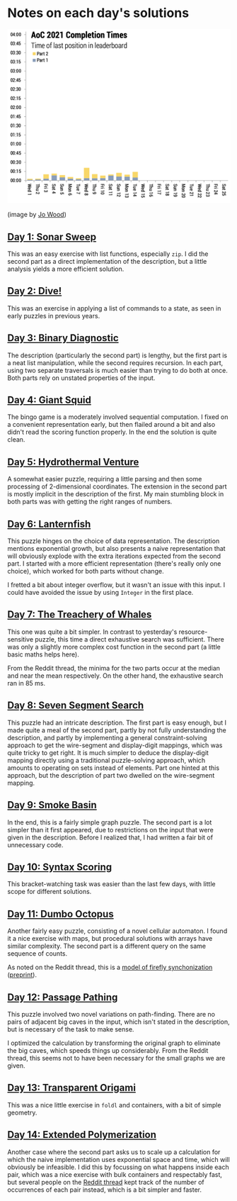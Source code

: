 # Notes on each day's solutions

![Completion times 2021](https://raw.githubusercontent.com/jwoLondon/adventOfCode/master/images/completionTimes2021.png)

(image by [Jo Wood](https://github.com/jwoLondon))

## [Day 1: Sonar Sweep](https://adventofcode.com/2021/day/1)

This was an easy exercise with list functions, especially `zip`.
I did the second part as a direct implementation of the description,
but a little analysis yields a more efficient solution.

## [Day 2: Dive!](https://adventofcode.com/2021/day/2)

This was an exercise in applying a list of commands to a state, as seen
in early puzzles in previous years.

## [Day 3: Binary Diagnostic](https://adventofcode.com/2021/day/3)

The description (particularly the second part) is lengthy, but the first
part is a neat list manipulation, while the second requires recursion.
In each part, using two separate traversals is much easier than trying
to do both at once.  Both parts rely on unstated properties of the input.

## [Day 4: Giant Squid](https://adventofcode.com/2021/day/4)

The bingo game is a moderately involved sequential computation.  I fixed
on a convenient representation early, but then flailed around a bit and
also didn't read the scoring function properly.  In the end the solution
is quite clean.

## [Day 5: Hydrothermal Venture](https://adventofcode.com/2021/day/5)

A somewhat easier puzzle, requiring a little parsing and then some
processing of 2-dimensional coordinates.  The extension in the second part
is mostly implicit in the description of the first.  My main stumbling
block in both parts was with getting the right ranges of numbers.

## [Day 6: Lanternfish](https://adventofcode.com/2021/day/6)

This puzzle hinges on the choice of data representation.  The description
mentions exponential growth, but also presents a naive representation
that will obviously explode with the extra iterations expected from the
second part.  I started with a more efficient representation (there's
really only one choice), which worked for both parts without change.

I fretted a bit about integer overflow, but it wasn't an issue with
this input.  I could have avoided the issue by using `Integer` in the
first place.

## [Day 7: The Treachery of Whales](https://adventofcode.com/2021/day/7)

This one was quite a bit simpler.  In contrast to yesterday's
resource-sensitive puzzle, this time a direct exhaustive search was
sufficient.  There was only a slightly more complex cost function in
the second part (a little basic maths helps here).

From the Reddit thread, the minima for the two parts occur at the median
and near the mean respectively.  On the other hand, the exhaustive search
ran in 85 ms.

## [Day 8: Seven Segment Search](https://adventofcode.com/2021/day/8)

This puzzle had an intricate description.  The first part is easy
enough, but I made quite a meal of the second part, partly by not fully
understanding the description, and partly by implementing a general
constraint-solving approach to get the wire-segment and display-digit
mappings, which was quite tricky to get right.  It is much simpler
to deduce the display-digit mapping directly using a traditional
puzzle-solving approach, which amounts to operating on sets instead
of elements.  Part one hinted at this approach, but the description of
part two dwelled on the wire-segment mapping.

## [Day 9: Smoke Basin](https://adventofcode.com/2021/day/9)

In the end, this is a fairly simple graph puzzle.  The second part is a
lot simpler than it first appeared, due to restrictions on the input that
were given in the description.  Before I realized that, I had written
a fair bit of unnecessary code.

## [Day 10: Syntax Scoring](https://adventofcode.com/2021/day/10)

This bracket-watching task was easier than the last few days, with little
scope for different solutions.

## [Day 11: Dumbo Octopus](https://adventofcode.com/2021/day/11)

Another fairly easy puzzle, consisting of a novel cellular automaton.
I found it a nice exercise with maps, but procedural solutions with
arrays have similar complexity.  The second part is a different query
on the same sequence of counts.

As noted on the Reddit thread, this is a
[model of firefly synchonization](http://dx.doi.org/10.1007/978-3-319-78512-7_8)
([preprint](https://www.researchgate.net/publication/325791357)).

## [Day 12: Passage Pathing](https://adventofcode.com/2021/day/12)

This puzzle involved two novel variations on path-finding.  There are
no pairs of adjacent big caves in the input, which isn't stated in the
description, but is necessary of the task to make sense.

I optimized the calculation by transforming the original graph to
eliminate the big caves, which speeds things up considerably.  From the
Reddit thread, this seems not to have been necessary for the small graphs
we are given.

## [Day 13: Transparent Origami](https://adventofcode.com/2021/day/13)

This was a nice little exercise in `foldl` and containers, with a bit
of simple geometry.

## [Day 14: Extended Polymerization](https://adventofcode.com/2021/day/14)

Another case where the second part asks us to scale up a calculation
for which the naive implementation uses exponential space and time,
which will obviously be infeasible.  I did this by focussing on what
happens inside each pair, which was a nice exercise with bulk containers
and respectably fast, but several people on the
[Reddit thread](https://www.reddit.com/r/adventofcode/comments/rfzq6f/2021_day_14_solutions/)
kept track of the number of occurrences of each pair instead, which is
a bit simpler and faster.
